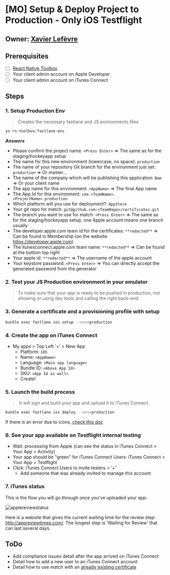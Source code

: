 # [MO] Setup & Deploy Project to Production - Only iOS Testflight

## Owner: [Xavier Lefèvre](github.com/xavierlefevre)

## Prerequisites
- [ ] [React Native Toolbox](https://github.com/bamlab/generator-rn-toolbox)
- [ ] Your client admin account on Apple Developer
- [ ] Your client admin account on iTunes Connect

## Steps

### 1. Setup Production Env
> Creates the necessary fastlane and JS environments files
```bash
yo rn-toolbox:fastlane-env
```

***Answers***
- Please confirm the project name: `<Press Enter>` => The same as for the staging/hockeyapp setup
- The name for this new environment (lowercase, no space): `production`
- The name of your repository Git branch for the environment just set: `production` => Or master...
- The name of the company which will be publishing this application: `Bam` => Or your client name
- The app name for this environment: `<AppName>` => The final App name
- The App Id for this environment: `com.<TeamName>.<ProjectName>.production`
- Which platform will you use for deployment?: `AppStore`
- Your git repo for match: `git@github.com:<TeamRepo>/certificates.git`
- The branch you want to use for match: `<Press Enter>` => The same as for the staging/hockeyapp setup, one Apple account means one branch usually
- The developer.apple.com team id for the certificates: `**redacted**` => Can be found in Membership (on the website https://developer.apple.com)
- The itunesconnect.apple.com team name: `**redacted**` => Can be found at the bottom top right
- Your apple id: `**redacted**` => The username of the apple account
- Your keystore password: `<Press Enter>` => You can directly accept the generated password from the generator

### 2. Test your JS Production environment in your emulator
> To make sure that your app is ready to be pushed in production, not showing or using dev tools and calling the right back-end

### 3. Generate a certificate and a provisioning profile with setup
```bash
bundle exec fastlane ios setup --env=production
```

### 4. Create the app on iTunes Connect
- My apps > Top Left '+' > New App
  - Platform: `iOS`
  - Name: `<AppName>`
  - Language: `<Main app language>`
  - Bundle ID: `<Above App Id>`
  - SKU: `<App Id as well>`
  - Create!

### 5. Launch the build process
> It will sign and build your app and upload it to iTunes Connect.

```bash
bundle exec fastlane ios deploy --env=production
```

If there is an error due to icons, [check this doc](https://github.com/bamlab/generator-rn-toolbox/blob/master/generators/assets/README.md#generate-icons)

### 6. See your app available on Testflight internal testing
- Wait: processing from Apple (can see the status in iTunes Connect > Your App > Activity)
- Your app should be "green" for iTunes Connect Users: iTunes Connect > Your App > Testflight
- Click: iTunes Connect Users to invite testers > '+'
  - Add someone that was already invited to manage this account

### 7. iTunes status
This is the flow you will go through once you've uploaded your app:

![applereviewstatus](https://user-images.githubusercontent.com/30256638/32058288-e47d61f2-ba69-11e7-87c2-8212ad0d4530.png)

Here is a website that gives the current waiting time for the review step: http://appreviewtimes.com/.
The longest step is 'Waiting for Review' that can last several days.

## ToDo
- Add compliance issues detail after the app arrived on iTunes Connect
- Detail how to add a new user to an iTunes Connect account
- Detail how to use match with an [already existing certificate](http://macoscope.com/blog/simplify-your-life-with-fastlane-match/#migration)
